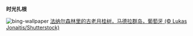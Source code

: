 
**时光扎根**

![bing-wallpaper](https://www.bing.com/th?id=OHR.FanalForest_ZH-CN2203572101_1920x1080.jpg)
[法纳尔森林里的古老月桂树，马德拉群岛，葡萄牙 (© Lukas Jonaitis/Shutterstock)](https://www.bing.com/search?q=%E8%91%A1%E8%90%84%E7%89%99%E9%A9%AC%E5%BE%B7%E6%8B%89%E7%BE%A4%E5%B2%9B&amp;form=hpcapt&amp;mkt=zh-cn)
  